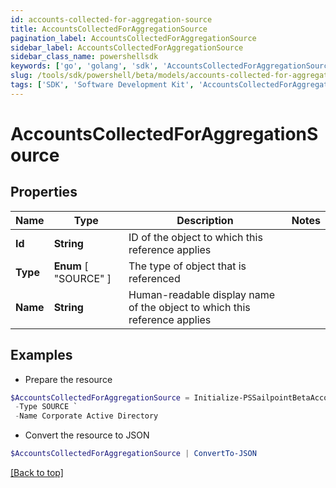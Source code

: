 ```yaml
---
id: accounts-collected-for-aggregation-source
title: AccountsCollectedForAggregationSource
pagination_label: AccountsCollectedForAggregationSource
sidebar_label: AccountsCollectedForAggregationSource
sidebar_class_name: powershellsdk
keywords: ['go', 'golang', 'sdk', 'AccountsCollectedForAggregationSource'] 
slug: /tools/sdk/powershell/beta/models/accounts-collected-for-aggregation-source
tags: ['SDK', 'Software Development Kit', 'AccountsCollectedForAggregationSource']
---
```



# AccountsCollectedForAggregationSource

## Properties

Name | Type | Description | Notes
------------ | ------------- | ------------- | -------------
**Id** |  **String** | ID of the object to which this reference applies | 
**Type** |   **Enum** [  "SOURCE" ] | The type of object that is referenced | 
**Name** |  **String** | Human-readable display name of the object to which this reference applies | 

## Examples

- Prepare the resource
```powershell
$AccountsCollectedForAggregationSource = Initialize-PSSailpointBetaAccountsCollectedForAggregationSource  -Id 4e4d982dddff4267ab12f0f1e72b5a6d `
 -Type SOURCE `
 -Name Corporate Active Directory
```

- Convert the resource to JSON
```powershell
$AccountsCollectedForAggregationSource | ConvertTo-JSON
```


[[Back to top]](#) 

